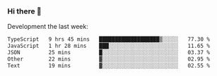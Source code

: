 ### Hi there 👋

Development the last week:
<!--START_SECTION:waka-->

```txt
TypeScript   9 hrs 45 mins   ███████████████████▒░░░░░   77.30 %
JavaScript   1 hr 28 mins    ███░░░░░░░░░░░░░░░░░░░░░░   11.65 %
JSON         25 mins         █░░░░░░░░░░░░░░░░░░░░░░░░   03.37 %
Other        22 mins         ▓░░░░░░░░░░░░░░░░░░░░░░░░   02.95 %
Text         19 mins         ▓░░░░░░░░░░░░░░░░░░░░░░░░   02.55 %
```

<!--END_SECTION:waka-->

<!--
**JASONPANGGO/jasonpanggo** is a ✨ _special_ ✨ repository because its `README.md` (this file) appears on your GitHub profile.

Here are some ideas to get you started:

- 🔭 I’m currently working on ...
- 🌱 I’m currently learning ...
- 👯 I’m looking to collaborate on ...
- 🤔 I’m looking for help with ...
- 💬 Ask me about ...
- 📫 How to reach me: ...
- 😄 Pronouns: ...
- ⚡ Fun fact: ...
-->
